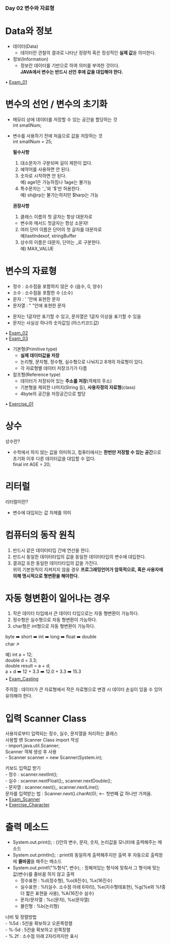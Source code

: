 ### Day 02 변수와 자료형  

# Data와 정보  
  - 데이터(Data)  
    - 데이터란 관찰의 결과로 나타난 정량적 혹은 정성적인 **실제 값**을 의미한다.  
  - 정보(Information)  
    - 정보란 데이터를 기반으로 하여 의미를 부여한 것이다.  
  **JAVA에서 변수는 반드시 선언 후에 값을 대입해야 한다.**  
  
• [Exam_01](https://github.com/icici0093/KH_Study/blob/main/code/Exam_01.java)  
 
# 변수의 선언 / 변수의 초기화  
  - 메모리 상에 데이터를 저장할 수 있는 공간을 할당하는 것  
    int smallNum;  
  - 변수를 사용하기 전에 처음으로 값을 저장하는 것  
    int smallNum = 25;  
    
    **필수사항**  
    1. 대소문자가 구분되며 길이 제한이 없다.  
    2. 예약어를 사용하면 안 된다.  
    3. 숫자로 시작하면 안 된다.  
      예) age1은 가능하짐나 1age는 불가능  
    4. 특수문자는 '_'와 '$'만 허용한다.  
      예) sh@rp는 불가는하지만 $harp는 가능  
    
    **권장사항**  
    1. 클래스 이름의 첫 글자는 항상 대문자로  
      - 변수와 메서드 첫글자는 항상 소문자!  
    2. 여러 단어 이름은 단어의 첫 글자를 대문자로  
      예)lastIndexof, stringBuffer  
    3. 상수의 이름은 대문자, 단어는 _로 구분한다.  
      예) MAX_VALUE  
      
# 변수의 자료형  
  - 정수 : 소수점을 포함하지 않은 수 (음수, 0, 양수)  
  - 소수 : 소수점을 포함한 수 (소수)  
  - 문자 : ' '안에 표현한 문자  
  - 문자열 : " "안에 표현한 문자  
  * 문자는 1글자만 표기할 수 있고, 문자열은 1글자 이상을 표기할 수 있음  
  * 문자는 사실상 하나의 숫자값임 (아스키코드값)  
  
• [Exam_02](https://github.com/icici0093/KH_Study/blob/main/code/Exam_02.java)  
• [Exam_03](https://github.com/icici0093/KH_Study/blob/main/code/Exam_03.java)  
  
  - 기본형(Primitive type)  
    - **실제 데이터값을 저장**  
    - 논리형, 문자형, 정수형, 실수형으로 나눠지고 8개의 자료형이 있다.  
    - 각 자료형별 데이터 저장크기가 다름  
  - 참조형(Reference type)  
    - 데이터가 저장되어 있는 **주소를 저장**(객체의 주소)  
    - 기본형을 제외한 나머지(String 등), **사용자정의 자료형**(class)  
    - 4byte의 공간을 저장공간으로 할당  
    
• [Exercise_01](https://github.com/icici0093/KH_Study/blob/main/code/Exercise_01.java)  

# 상수  
  상수란?  
  - 수학에서 하지 않는 값을 의미하고, 컴퓨터에서는 **한번만 저장할 수 있는 공간**으로 초기화 이후 다른 데이터값을 대입할 수 없다.  
    final int AGE = 20;  
    
# 리터럴  
  리터럴이란?
   - 변수에 대입되는 값 자체를 의미  
   
# 컴퓨터의 동작 원칙  
  1. 반드시 같은 데이터타입 간에 연산을 한다.  
  2. 반드시 동일한 데이터타입의 값을 동일한 데이터타입의 변수에 대입한다.  
  3. 결과값 또한 동일한 데이터타입의 값을 가진다.  
    위의 기본원칙이 지켜지지 않을 경우 **프로그래밍언어가 암묵적으로, 혹은 사용자에 의해 명시적으로 형변환을 해야한다.**  
# 자동 형변환이 일어나는 경우  
  1. 작은 데이터 타입에서 큰 데이터 타입으로는 자동 형변환이 가능하다.  
  2. 정수형은 실수형으로 자동 형변환이 가능하다.  
  3. char형은 int형으로 자동 형변환이 가능하다.  

  byte ➡️ short ➡️ int ➡️ long ➡️ float ➡️ double  
          char ↗️  
         
  예) int a = 12;  
      double d = 3.3;  
      double result = a + d;  
      a + d ➡️ 12 + 3.3 ➡️ 12.0 + 3.3 ➡️ 15.3  
• [Exam_Casting](https://github.com/icici0093/KH_Study/blob/main/code/Exam_Casting.java)  

  주의점 : 데이터가 큰 자료형에서 작은 자료형으로 변경 시 데이터 손실이 있을 수 있어 유의해야 한다.  
  
# 입력 Scanner Class  
  사용자로부터 입력되는 정수, 실수, 문자열을 처리하는 클래스  
  사용할 떈 Scanner Class import 작성  
    - import.java.util.Scanner;  
  Scanner 객체 생성 후 사용  
    - Scanner scanner = new Scanner(System.in);   

  키보드 입력값 받기  
    - 정수 : scanner.nextInt();  
    - 실수 : scanner.nextFloat();, scanner.nextDouble();  
    - 문자열 : scanner.next();, scanner.nextLine();  
      문자를 입력받는 법 : Scanner.next().charAt(0); <-- 첫번째 값 하나만 가져옴.  
• [Exam_Scanner](https://github.com/icici0093/KH_Study/blob/main/code/Exam_Scanner.java)  
• [Exercise_Character](https://github.com/icici0093/KH_Study/blob/main/code/Exercise_Character.java)  

# 출력 메소드  
  - System.out.print(); : ()안의 변수, 문자, 숫자, 논리값을 모니터에 출력해주는 메소드  
  - System.out.println(); : print와 동일하게 출력해주지만 출력 후 자동으로 출력창에 **줄바꿈**을 해주는 메소드  
  - System.out.printf("%형식", 변수); : 정해져있는 형식에 맞춰서 그 형식에 맞는 값(변수)를 줄바꿈 하지 않고 출력  
    - 정수표현 : %d(정수형), %o(8진수), %x(16진수)  
    - 실수표현 : %f(실수. 소수점 아래 6자리), %e(지수형태표현), %g(%e와 %f중 더 짧은 표현을 사용), %A(16진수 실수)  
    - 문자/문자열 : %c(문자), %s(문자열)  
    - 불린형 : %b(논리형)  
  
  너비 및 정렬방법  
    - %5d : 5칸을 확보하고 오른쪽정렬  
    - %-5d : 5칸을 확보하고 왼쪽정렬  
    - %.2f : 소수점 아래 2자리까지만 표시  
  





